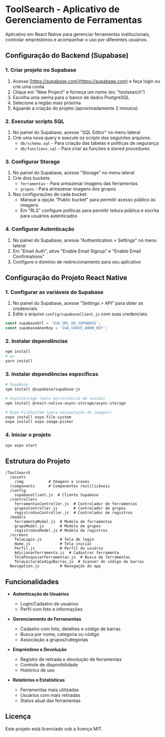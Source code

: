 # ToolSearch - Aplicativo de Gerenciamento de Ferramentas

Aplicativo em React Native para gerenciar ferramentas institucionais, controlar empréstimos e acompanhar o uso por diferentes usuários.

## Configuração do Backend (Supabase)

### 1. Criar projeto no Supabase

1. Acesse [https://supabase.com](https://supabase.com) e faça login ou crie uma conta
2. Clique em "New Project" e forneça um nome (ex: "toolsearch")
3. Escolha uma senha para o banco de dados PostgreSQL
4. Selecione a região mais próxima
5. Aguarde a criação do projeto (aproximadamente 2 minutos)

### 2. Executar scripts SQL

1. No painel do Supabase, acesse "SQL Editor" no menu lateral
2. Crie uma nova query e execute os scripts dos seguintes arquivos:
   - `db/schema.sql` - Para criação das tabelas e políticas de segurança
   - `db/functions.sql` - Para criar as funções e stored procedures

### 3. Configurar Storage

1. No painel do Supabase, acesse "Storage" no menu lateral
2. Crie dois buckets:
   - `ferramentas` - Para armazenar imagens das ferramentas
   - `grupos` - Para armazenar imagens dos grupos
3. Nas configurações de cada bucket:
   - Marque a opção "Public bucket" para permitir acesso público às imagens
   - Em "RLS" configure políticas para permitir leitura pública e escrita para usuários autenticados

### 4. Configurar Autenticação

1. No painel do Supabase, acesse "Authentication > Settings" no menu lateral
2. Em "Email Auth", ative "Enable Email Signup" e "Enable Email Confirmations"
3. Configure o domínio de redirecionamento para seu aplicativo

## Configuração do Projeto React Native

### 1. Configurar as variáveis do Supabase

1. No painel do Supabase, acesse "Settings > API" para obter as credenciais
2. Edite o arquivo `config/supabaseClient.js` com suas credenciais:

```javascript
const supabaseUrl = 'SUA_URL_DO_SUPABASE';
const supabaseAnonKey = 'SUA_CHAVE_ANON_KEY';
```

### 2. Instalar dependências

```bash
npm install
# ou
yarn install
```

### 3. Instalar dependências específicas

```bash
# Supabase
npm install @supabase/supabase-js

# AsyncStorage (para persistência de sessão)
npm install @react-native-async-storage/async-storage

# Expo FileSystem (para manipulação de imagens)
expo install expo-file-system
expo install expo-image-picker
```

### 4. Iniciar o projeto

```bash
npx expo start
```

## Estrutura do Projeto

```
/ToolSearch
  /assets
    /img           # Imagens e ícones
  /components      # Componentes reutilizáveis
  /config
    supabaseClient.js  # Cliente Supabase
  /controllers
    ferramentasController.js  # Controlador de ferramentas
    gruposController.js       # Controlador de grupos
    registroUsoController.js  # Controlador de registros
  /models
    ferramentaModel.js  # Modelo de ferramentas
    grupoModel.js       # Modelo de grupos
    registroUsoModel.js # Modelo de registros
  /screens
    TelaLogin.js        # Tela de login
    Home.js             # Tela inicial
    Perfil.js           # Perfil do usuário
    AdicionarFerramenta.js  # Cadastrar ferramenta
    TelaPesquisarFerramentas.js  # Busca de ferramentas
    TelaLeituraCodigoBarras.js  # Scanner de código de barras
  Navigation.js         # Navegação do app
```

## Funcionalidades

- **Autenticação de Usuários**
  - Login/Cadastro de usuários
  - Perfil com foto e informações

- **Gerenciamento de Ferramentas**
  - Cadastro com foto, detalhes e código de barras
  - Busca por nome, categoria ou código
  - Associação a grupos/categorias

- **Empréstimo e Devolução**
  - Registro de retirada e devolução de ferramentas
  - Controle de disponibilidade
  - Histórico de uso

- **Relatórios e Estatísticas**
  - Ferramentas mais utilizadas
  - Usuários com mais retiradas
  - Status atual das ferramentas

## Licença

Este projeto está licenciado sob a licença MIT. 